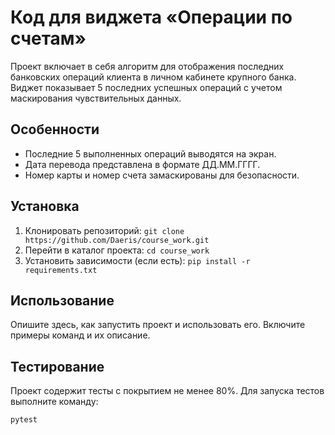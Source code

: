  
# Код для виджета «Операции по счетам»

Проект включает в себя алгоритм для отображения последних банковских операций клиента в личном кабинете крупного банка. Виджет показывает 5 последних успешных операций с учетом маскирования чувствительных данных.

## Особенности

- Последние 5 выполненных операций выводятся на экран.
- Дата перевода представлена в формате ДД.ММ.ГГГГ.
- Номер карты и номер счета замаскированы для безопасности.

## Установка

1. Клонировать репозиторий: `git clone https://github.com/Daeris/course_work.git`
2. Перейти в каталог проекта: `cd course_work`
3. Установить зависимости (если есть): `pip install -r requirements.txt`

## Использование

Опишите здесь, как запустить проект и использовать его. Включите примеры команд и их описание.

## Тестирование

Проект содержит тесты с покрытием не менее 80%. Для запуска тестов выполните команду:

```bash
pytest
